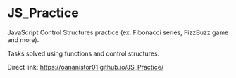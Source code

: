 # JS_Practice

JavaScript Control Structures practice (ex. Fibonacci series, FizzBuzz game and more).

Tasks solved using functions and control structures.

Direct link: https://oananistor01.github.io/JS_Practice/
